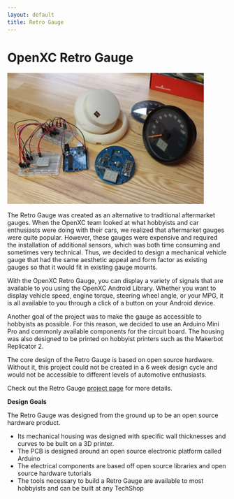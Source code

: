 ```yaml
---
layout: default
title: Retro Gauge
---
```


# OpenXC Retro Gauge

![Retro Gauge](/images/retro-gauge.jpg)

The Retro Gauge was created as an alternative to traditional aftermarket gauges.
When the OpenXC team looked at what hobbyists and car enthusiasts were doing
with their cars, we realized that aftermarket gauges were quite popular.
However, these gauges were expensive and required the installation of additional
sensors, which was both time consuming and sometimes very technical. Thus, we
decided to design a mechanical vehicle gauge that had the same aesthetic appeal
and form factor as existing gauges so that it would fit in existing gauge
mounts.

With the OpenXC Retro Gauge, you can display a variety of signals that are
available to you using the OpenXC Android Library. Whether you want to display
vehicle speed, engine torque, steering wheel angle, or your MPG, it is all
available to you through a click of a button on your Android device.

Another goal of the project was to make the gauge as accessible to hobbyists as
possible. For this reason, we decided to use an Arduino Mini Pro and commonly
available components for the circuit board. The housing was also designed to be
printed on hobbyist printers such as the Makerbot Replicator 2.

The core design of the Retro Gauge is based on open source hardware. Without it,
this project could not be created in a 6 week design cycle and would not be
accessible to different levels of automotive enthusiasts.

Check out the Retro Gauge [project
page](http://openxcplatform.com/projects/retro-gauge.html) for more details.

**Design Goals**

The Retro Gauge was designed from the ground up to be an open source hardware
product.

* Its mechanical housing was designed with specific wall thicknesses and curves
  to be built on a 3D printer.
* The PCB is designed around an open source electronic platform called Arduino
* The electrical components are based off open source libraries and open source
  hardware tutorials
* The tools necessary to build a Retro Gauge are available to most hobbyists and
  can be built at any TechShop
